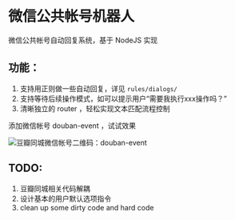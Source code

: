 # 微信公共帐号机器人

微信公共帐号自动回复系统，基于 NodeJS 实现

## 功能：

1. 支持用正则做一些自动回复，详见 `rules/dialogs/`
2. 支持等待后续操作模式，如可以提示用户“需要我执行xxx操作吗？”
3. 清晰独立的 router ，轻松实现文本匹配流程控制

添加微信帐号 douban-event ，试试效果

![豆瓣同城微信帐号二维码：douban-event](http://mp.weixin.qq.com/cgi-bin/getqrcode?fakeid=2394057060&style=1&action=download)

## TODO:

1. 豆瓣同城相关代码解耦
2. 设计基本的用户默认选项指令
3. clean up some dirty code and hard code
